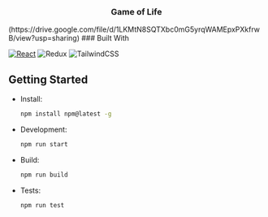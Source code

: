 <!-- PROJECT LOGO -->
<br />
<div align="center">
  <h3 align="center">Game of Life</h3>
</div>
(https://drive.google.com/file/d/1LKMtN8SQTXbc0mG5yrqWAMEpxPXkfrwB/view?usp=sharing)
### Built With

[![React][React.js]][React-url]
![Redux](https://img.shields.io/badge/redux-%23593d88.svg?style=for-the-badge&logo=redux&logoColor=white)
![TailwindCSS](https://img.shields.io/badge/tailwindcss-%2338B2AC.svg?style=for-the-badge&logo=tailwind-css&logoColor=white)


<!-- GETTING STARTED -->

## Getting Started

* Install:
  ```sh
  npm install npm@latest -g
  ```

* Development:
  ```sh
  npm run start
  ```

* Build:
  ```sh
  npm run build
  ```

* Tests:
  ```sh
  npm run test
  ```

[React.js]: https://img.shields.io/badge/React-20232A?style=for-the-badge&logo=react&logoColor=61DAFB

[React-url]: https://reactjs.org/

[Redux-url]: https://redux.js.org
